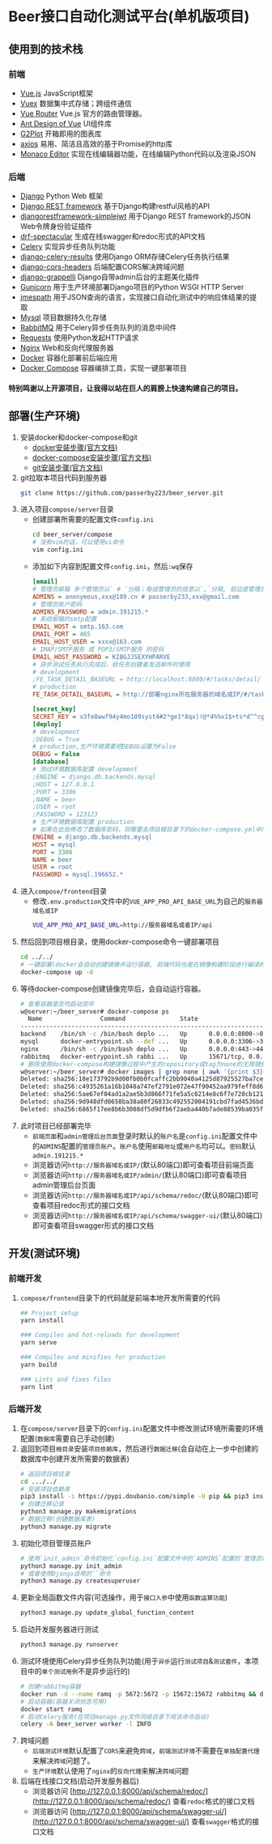 # Beer接口自动化测试平台(单机版项目)
## 使用到的技术栈
### 前端
   * [Vue.js](https://cn.vuejs.org/v2/guide/) JavaScript框架
   * [Vuex](https://vuex.vuejs.org/zh/guide/) 数据集中式存储；跨组件通信
   * [Vue Router](https://router.vuejs.org/zh/) Vue.js 官方的路由管理器。 
   * [Ant Design of Vue](https://antdv.com/docs/vue/introduce-cn/) UI组件库
   * [G2Plot](https://g2plot.antv.vision/zh) 开箱即用的图表库
   * [axios](https://github.com/axios/axios) 易用、简洁且高效的基于Promise的http库
   * [Monaco Editor](https://microsoft.github.io/monaco-editor/) 实现在线编辑器功能，在线编辑Python代码以及渲染JSON
### 后端
   * [Django](https://docs.djangoproject.com/zh-hans/3.2/) Python Web 框架
   * [Django REST framework](https://www.django-rest-framework.org/) 基于Django构建restful风格的API
   * [djangorestframework-simplejwt](https://github.com/jazzband/djangorestframework-simplejwt) 用于Django REST framework的JSON Web令牌身份验证插件
   * [drf-spectacular](https://github.com/tfranzel/drf-spectacular) 生成在线swagger和redoc形式的API文档
   * [Celery](https://docs.celeryproject.org/en/stable/) 实现异步任务队列功能
   * [django-celery-results](https://django-celery-results.readthedocs.io/en/latest/) 使用Django ORM存储Celery任务执行结果 
   * [django-cors-headers](https://github.com/adamchainz/django-cors-headers) 后端配置CORS解决跨域问题
   * [django-grappelli](https://django-grappelli.readthedocs.io/en/latest/) Django自带admin后台的主题美化插件
   * [Gunicorn](https://gunicorn.org/) 用于生产环境部署Django项目的Python WSGI HTTP Server
   * [jmespath](https://github.com/jmespath/jmespath.py) 用于JSON查询的语言，实现接口自动化测试中的响应体结果的提取
   * [Mysql](https://www.mysql.com/cn/) 项目数据持久化存储
   * [RabbitMQ](https://www.rabbitmq.com/) 用于Celery异步任务队列的消息中间件
   * [Requests](https://docs.python-requests.org/en/master/) 使用Python发起HTTP请求
   * [Nginx](https://nginx.org/en/) Web和反向代理服务器
   * [Docker](https://docs.docker.com/) 容器化部署前后端应用
   * [Docker Compose](https://docs.docker.com/compose/) 容器编排工具，实现一键部署项目
#### 特别鸣谢以上开源项目，让我得以站在巨人的肩膀上快速构建自己的项目。
## 部署(生产环境)
1. 安装docker和docker-compose和git
    * [docker安装步骤(官方文档)](https://docs.docker.com/engine/install/)
    * [docker-compose安装步骤(官方文档)](https://docs.docker.com/compose/install/)
    * [git安装步骤(官方文档)](https://git-scm.com/download/linux)
2. git拉取本项目代码到服务器
    ```bash
    git clone https://github.com/passerby223/beer_server.git
    ```
3. 进入项目`compose/server`目录
    * 创建部署所需要的配置文件`config.ini`
        ```bash
        cd beer_server/compose
        # 没有vim的话，可以使用vi命令
        vim config.ini
        ```
    * 添加如下内容到配置文件`config.ini`，然后`:wq`保存
        ```ini
        [email]
        # 管理员邮箱 多个管理员以` # `分隔；每组管理员的信息以`,`分隔, 前边是管理员名称,后边是管理员邮箱地址
        ADMINS = anonymous,xxx@189.cn # passerby233,xxx@gmail.com
        # 管理员账户密码
        ADMINS_PASSWORD = admin.191215.*
        # 系统邮箱的smtp配置
        EMAIL_HOST = smtp.163.com
        EMAIL_PORT = 465
        EMAIL_HOST_USER = xxxx@163.com
        # IMAP/SMTP服务 或 POP3/SMTP服务 的密码
        EMAIL_HOST_PASSWORD = KIBGJJSEXYHPARVE
        # 异步测试任务执行完成后，给任务创建者发送邮件时使用
        # development
        ;FE_TASK_DETAIL_BASEURL = http://localhost:8080/#/tasks/detail/
        # production
        FE_TASK_DETAIL_BASEURL = http://部署nginx所在服务器的域名或IP/#/tasks/detail/
        
        [secret_key]
        SECRET_KEY = v3fe8wwf94y4mo189syst4#2*ge1*8qx)!@*4%%x1$+ts*d^^cg
        [deploy]
        # development
        ;DEBUG = True
        # production,生产环境需要把DEBUG设置为False
        DEBUG = False
        [database]
        # 测试环境数据库配置 development
        ;ENGINE = django.db.backends.mysql
        ;HOST = 127.0.0.1
        ;PORT = 3306
        ;NAME = beer
        ;USER = root
        ;PASSWORD = 123123
        # 生产环境数据库配置 production
        # 如果在此处修改了数据库密码，则需要去项目根目录下的docker-compose.yml中同步修改数据库密码(MYSQL_ROOT_PASSWORD字段的值要与此处的密码一致，默认是mysql.196652.*)
        ENGINE = django.db.backends.mysql
        HOST = mysql
        PORT = 3306
        NAME = beer
        USER = root
        PASSWORD = mysql.196652.*
        ```
4. 进入`compose/frontend`目录
    * 修改`.env.production`文件中的`VUE_APP_PRO_API_BASE_URL`为自己的`服务器域名或IP`
        ```bash
        VUE_APP_PRO_API_BASE_URL=http://服务器域名或者IP/api 
        ```
5. 然后回到项目根目录，使用docker-compose命令一键部署项目
    ```bash
    cd ../../
    # 一键部署(docker会自动创建镜像并运行容器, 前端代码也是在镜像构建阶段进行编译的)
    docker-compose up -d
    ```
6. 等待docker-compose创建镜像完毕后，会自动运行容器。
    ```bash
    # 查看容器是否均启动完毕
    w@server:~/beer_server# docker-compose ps
      Name                Command               State                                                                   Ports                                                                 
    ------------------------------------------------------------------------------------------------------------------------------------------------------------------------------------------
    backend    /bin/sh -c /bin/bash deplo ...   Up      0.0.0.0:8000->8000/tcp,:::8000->8000/tcp                                                                                              
    mysql      docker-entrypoint.sh --def ...   Up      0.0.0.0:3306->3306/tcp,:::3306->3306/tcp, 33060/tcp                                                                                   
    nginx      /bin/sh -c /bin/bash deplo ...   Up      0.0.0.0:443->443/tcp,:::443->443/tcp, 0.0.0.0:80->80/tcp,:::80->80/tcp                                                                
    rabbitmq   docker-entrypoint.sh rabbi ...   Up      15671/tcp, 0.0.0.0:15672->15672/tcp,:::15672->15672/tcp, 15691/tcp, 15692/tcp, 25672/tcp, 4369/tcp, 5671/tcp, 0.0.0.0:5672->5672/tcp,:::5672->5672/tcp
    # 删除使用docker-compose构建镜像过程中产生的repository或tag为none的无用镜像文件
    w@server:~/beer_server# docker images | grep none | awk '{print $3}' | xargs docker rmi
    Deleted: sha256:18e173792b9d00fb0b0fcaffc2bb9040a4125d87925527ba7ce4d3436ee3bb4c
    Deleted: sha256:c4935261a16b1048a747ef2791e072e47f90452aa979feff8d695449f26ff6ab
    Deleted: sha256:5ae67ef04ad1a2ae5b3d866f71fe5a5c6214e8c6f7e728cb12183781d6bf9d68
    Deleted: sha256:9d948dfd0658ba38a80f26833c492552004191cbd7fad4536bdfb033b4ee21c8
    Deleted: sha256:6865f17ee8b6b3008df5d9dfb6f2aeba440b7ade88539ba035f57163890c644f
    ```
7. 此时项目已经部署完毕
    * `前端页面`和`admin管理后台页面`登录时默认的`账户名`是`config.ini`配置文件中的`ADMINS`配置的`管理员账户`。`账户名`使用`邮箱地址`或`用户名`均可以。`密码`默认`admin.191215.*`
    * 浏览器访问`http://服务器域名或IP/`(默认80端口)即可查看项目前端页面
    * 浏览器访问`http://服务器域名或IP/admin/`(默认80端口)即可查看项目admin管理后台页面
    * 浏览器访问`http://服务器域名或IP/api/schema/redoc/`(默认80端口)即可查看项目redoc形式的接口文档
    * 浏览器访问`http://服务器域名或IP/api/schema/swagger-ui/`(默认80端口)即可查看项目swagger形式的接口文档
## 开发(测试环境)
### 前端开发
1. `compose/frontend`目录下的代码就是前端本地开发所需要的代码
    ```bash
    ## Project setup
    yarn install
    
    ### Compiles and hot-reloads for development
    yarn serve
    
    ### Compiles and minifies for production
    yarn build
    
    ### Lints and fixes files
    yarn lint
    ```
### 后端开发
1. 在`compose/server`目录下的`config.ini`配置文件中修改测试环境所需要的环境配置(`数据库`需要自己手动创建)
2. 返回到项目`根目录`安装`项目依赖库`，然后进行`数据迁移`(会自动在上一步中创建的数据库中创建开发所需要的数据表)
    ```bash
    # 返回项目根目录
    cd .../../
    # 安装项目依赖库
    pip3 install -i https://pypi.doubanio.com/simple -U pip && pip3 install -i https://pypi.doubanio.com/simple -r requirements.txt
    # 创建迁移记录
    python3 manage.py makemigrations
    # 数据迁移(创建数据库表)
    python3 manage.py migrate
    ```
3. 初始化项目管理员账户
    ```bash
    # 使用`init_admin`命令初始化`config.ini`配置文件中的`ADMINS`配置的`管理员账户`
    python3 manage.py init_admin
    # 或者使用Django自带的``命令
    python3 manage.py createsuperuser
    ```
4. 更新全局函数文件内容(可选操作，用于`接口入参`中使用`函数运算功能`)
    ```bash
    python3 manage.py update_global_function_content
    ```
5. 启动开发服务器进行测试
    ```bash
    python3 manage.py runserver
    ```
6. 测试环境使用Celery异步任务队列功能(用于`异步`运行`测试项目`&`测试套件`，本项目中的`单个测试用例`不是异步运行的)
    ```bash
    # 创建rabbitmq容器
    docker run -d --name ramq -p 5672:5672 -p 15672:15672 rabbitmq && docker ps
    # 启动容器(容器关闭状态可用)
    docker start ramq
    # 启动Celery服务(在项目manage.py文件同级目录下用该命令启动)
    celery -A beer_server worker -l INFO
    ```
7. 跨域问题
    * `后端测试环境`默认配置了`CORS`来避免`跨域`，`前端测试环境`不需要在`单独配置代理`来解决`跨域`问题了。
    * `生产环境`默认使用了`nginx`的`反向代理`来解决`跨域`问题
8. 后端在线接口文档(启动开发服务器后)
    * 浏览器访问 [http://127.0.0.1:8000/api/schema/redoc/](http://127.0.0.1:8000/api/schema/redoc/) 查看`redoc`格式的接口文档
    * 浏览器访问 [http://127.0.0.1:8000/api/schema/swagger-ui/](http://127.0.0.1:8000/api/schema/swagger-ui/) 查看`swagger`格式的接口文档

